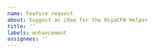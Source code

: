 ```yaml
---
name: Feature request
about: Suggest an idea for the HiyaCFW Helper
title: ''
labels: enhancement
assignees: ''
---
```

